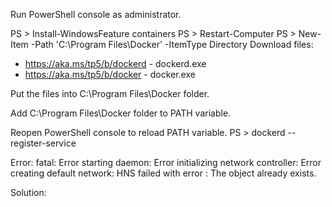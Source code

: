 Run PowerShell console as administrator.

PS > Install-WindowsFeature containers
PS > Restart-Computer
PS > New-Item -Path 'C:\Program Files\Docker' -ItemType Directory
Download files:
- https://aka.ms/tp5/b/dockerd - dockerd.exe
- https://aka.ms/tp5/b/docker - docker.exe

Put the files into C:\Program Files\Docker folder.

Add C:\Program Files\Docker folder to PATH variable.

Reopen PowerShell console to reload PATH variable.
PS > dockerd --register-service

Error:
fatal: Error starting daemon: Error initializing network controller: Error creating default network: HNS failed with error : The object already exists.

Solution:
